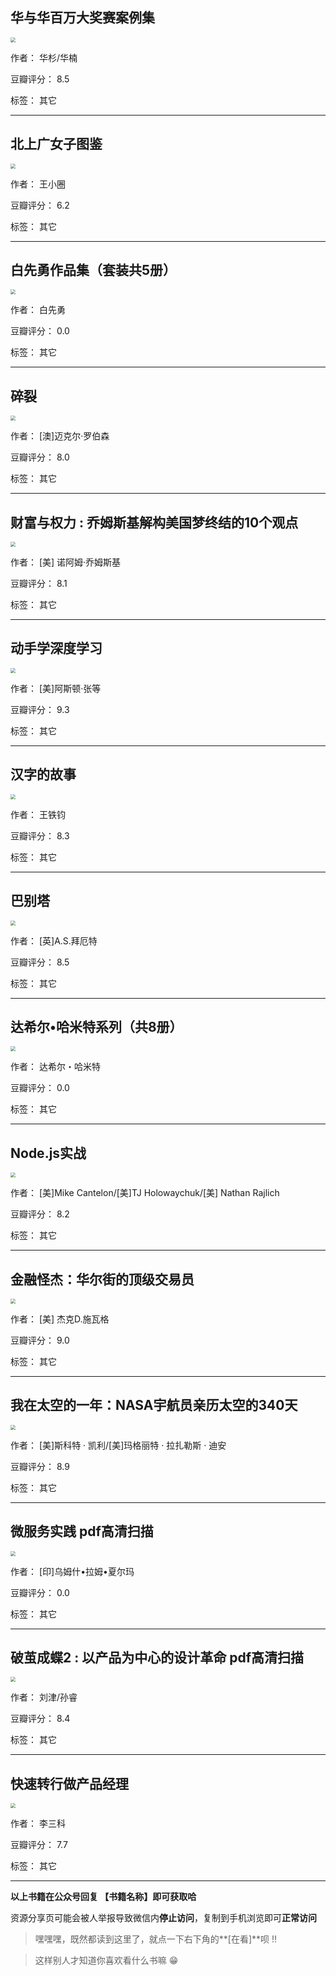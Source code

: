 ## 华与华百万大奖赛案例集

<img src="https://www.aibooks.cc/wp-content/uploads/2020/02/2020021909563557.jpg" style="zoom:50%;" />

作者： 华杉/华楠

豆瓣评分：  8.5

标签： 其它


---

## 北上广女子图鉴

<img src="https://www.aibooks.cc/wp-content/uploads/2020/02/2020021909472258.jpg" style="zoom:50%;" />

作者： 王小圈

豆瓣评分：  6.2

标签： 其它


---

## 白先勇作品集（套装共5册）

<img src="https://www.aibooks.cc/wp-content/uploads/2020/02/2020021906320025.jpg" style="zoom:50%;" />

作者： 白先勇

豆瓣评分：  0.0

标签： 其它


---

## 碎裂

<img src="https://www.aibooks.cc/wp-content/uploads/2020/02/2020021906271517.jpg" style="zoom:50%;" />

作者： [澳]迈克尔·罗伯森 

豆瓣评分：  8.0

标签： 其它


---

## 财富与权力 : 乔姆斯基解构美国梦终结的10个观点

<img src="https://www.aibooks.cc/wp-content/uploads/2020/02/2020021906222691.jpg" style="zoom:50%;" />

作者： [美] 诺阿姆·乔姆斯基

豆瓣评分：  8.1

标签： 其它


---

## 动手学深度学习

<img src="https://www.aibooks.cc/wp-content/uploads/2020/02/202002190614067.jpg" style="zoom:50%;" />

作者： [美]阿斯顿·张等

豆瓣评分：  9.3

标签： 其它


---

## 汉字的故事

<img src="https://www.aibooks.cc/wp-content/uploads/2020/02/2020021906064832.jpg" style="zoom:50%;" />

作者： 王铁钧

豆瓣评分：  8.3

标签： 其它


---

## 巴别塔

<img src="https://www.aibooks.cc/wp-content/uploads/2020/02/2020021905492515.jpg" style="zoom:50%;" />

作者： [英]A.S.拜厄特

豆瓣评分：  8.5

标签： 其它


---

## 达希尔•哈米特系列（共8册）

<img src="https://www.aibooks.cc/wp-content/uploads/2020/02/2020021905432685.jpg" style="zoom:50%;" />

作者： 达希尔・哈米特

豆瓣评分：  0.0

标签： 其它


---

## Node.js实战

<img src="https://www.aibooks.cc/wp-content/uploads/2020/02/2020021905384267.jpg" style="zoom:50%;" />

作者： [美]Mike Cantelon/[美]TJ Holowaychuk/[美] Nathan Rajlich

豆瓣评分：  8.2

标签： 其它


---

## 金融怪杰：华尔街的顶级交易员

<img src="https://www.aibooks.cc/wp-content/uploads/2020/02/2020021905295032.jpg" style="zoom:50%;" />

作者： [美] 杰克D.施瓦格

豆瓣评分：  9.0

标签： 其它


---

## 我在太空的一年：NASA宇航员亲历太空的340天

<img src="https://www.aibooks.cc/wp-content/uploads/2020/02/2020021905242578.jpg" style="zoom:50%;" />

作者： [美]斯科特 · 凯利/[美]玛格丽特 · 拉扎勒斯 · 迪安

豆瓣评分：  8.9

标签： 其它


---

## 微服务实践 pdf高清扫描

<img src="https://www.aibooks.cc/wp-content/uploads/2020/02/2020021905175314.jpg" style="zoom:50%;" />

作者： [印]乌姆什•拉姆•夏尔玛

豆瓣评分：  0.0

标签： 其它


---

## 破茧成蝶2 : 以产品为中心的设计革命 pdf高清扫描

<img src="https://www.aibooks.cc/wp-content/uploads/2020/02/2020021905140775.jpg" style="zoom:50%;" />

作者： 刘津/孙睿

豆瓣评分：  8.4

标签： 其它


---

## 快速转行做产品经理

<img src="https://www.aibooks.cc/wp-content/uploads/2020/02/2020021905081580.jpg" style="zoom:50%;" />

作者： 李三科

豆瓣评分：  7.7

标签： 其它


---


**以上书籍在公众号回复 【书籍名称】即可获取哈** 


资源分享页可能会被人举报导致微信内**停止访问**，复制到手机浏览即可**正常访问**


> 嘿嘿嘿，既然都读到这里了，就点一下右下角的**[在看]**呗 !!

> 

> 这样别人才知道你喜欢看什么书嘛 😁

